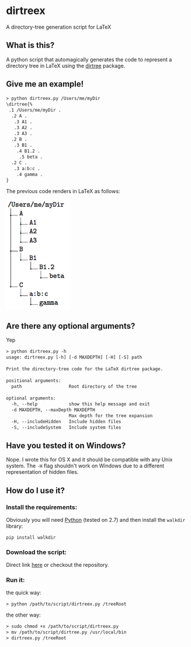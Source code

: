 # dirtreex
A directory-tree generation script for LaTeX

## What is this?
A python script that automagically  generates the code to represent a directory tree in LaTeX using the [dirtree](http://get-software.net/macros/generic/dirtree/dirtree.pdf) package.

## Give me an example!
    > python dirtreex.py /Users/me/myDir
    \dirtree{%
     .1 /Users/me/myDir .
      .2 A .
       .3 A1 .
       .3 A2 .
       .3 A3 .
      .2 B .
       .3 B1 .
        .4 B1.2 .
         .5 beta .
      .2 C .
       .3 a:b:c .
        .4 gamma .
    }

The previous code renders in LaTeX as follows:

![tree_in_latex](./img/latex_result.png)

## Are there any optional arguments?
Yep

    > python dirtreex.py -h
    usage: dirtreex.py [-h] [-d MAXDEPTH] [-H] [-S] path

    Print the directory-tree code for the LaTeX dirtree package.

    positional arguments:
      path                  Root directory of the tree

    optional arguments:
      -h, --help            show this help message and exit
      -d MAXDEPTH, --maxDepth MAXDEPTH
                            Max depth for the tree expansion
      -H, --includeHidden   Include hidden files
      -S, --includeSystem   Include system files

## Have you tested it on Windows?
Nope. I wrote this for OS X and it should be compatible with any Unix system. 
The `-H` flag shouldn't work on Windows due to a different representation of hidden files.

## How do I use it?
### Install the requirements:

Obviously you will need [Python](https://www.python.org/downloads/) (tested on 2.7) and then install the `walkdir` library:

    pip install walkdir

### Download the script:
Direct link [here](https://raw.githubusercontent.com/dimatteomaurizio/dirtreex/master/dirtreex.py) or checkout the repository.

### Run it:

the quick way:

    > python /path/to/script/dirtreex.py /treeRoot

the other way:
    
    > sudo chmod +x /path/to/script/dirtreex.py
    > mv /path/to/script/dirtree.py /usr/local/bin
    > dirtreex.py /treeRoot
